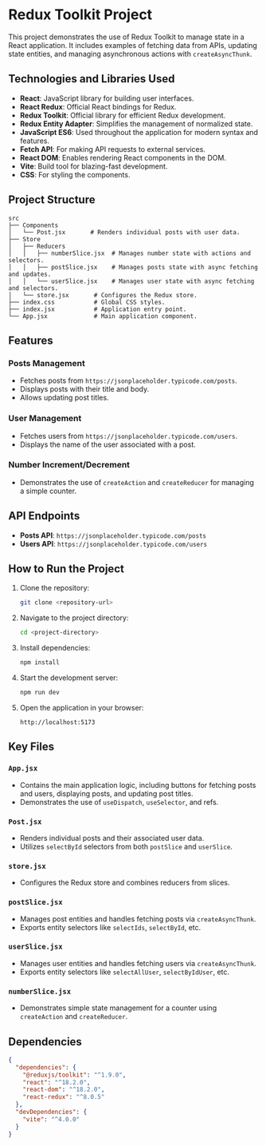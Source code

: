 # Redux Toolkit Project

This project demonstrates the use of Redux Toolkit to manage state in a React application. It includes examples of fetching data from APIs, updating state entities, and managing asynchronous actions with `createAsyncThunk`.

## Technologies and Libraries Used

- **React**: JavaScript library for building user interfaces.
- **React Redux**: Official React bindings for Redux.
- **Redux Toolkit**: Official library for efficient Redux development.
- **Redux Entity Adapter**: Simplifies the management of normalized state.
- **JavaScript ES6**: Used throughout the application for modern syntax and features.
- **Fetch API**: For making API requests to external services.
- **React DOM**: Enables rendering React components in the DOM.
- **Vite**: Build tool for blazing-fast development.
- **CSS**: For styling the components.

## Project Structure

```
src
├── Components
│   └── Post.jsx       # Renders individual posts with user data.
├── Store
│   ├── Reducers
│   │   ├── numberSlice.jsx  # Manages number state with actions and selectors.
│   │   ├── postSlice.jsx    # Manages posts state with async fetching and updates.
│   │   └── userSlice.jsx    # Manages user state with async fetching and selectors.
│   └── store.jsx       # Configures the Redux store.
├── index.css           # Global CSS styles.
├── index.jsx           # Application entry point.
└── App.jsx             # Main application component.
```

## Features

### Posts Management
- Fetches posts from `https://jsonplaceholder.typicode.com/posts`.
- Displays posts with their title and body.
- Allows updating post titles.

### User Management
- Fetches users from `https://jsonplaceholder.typicode.com/users`.
- Displays the name of the user associated with a post.

### Number Increment/Decrement
- Demonstrates the use of `createAction` and `createReducer` for managing a simple counter.

## API Endpoints
- **Posts API**: `https://jsonplaceholder.typicode.com/posts`
- **Users API**: `https://jsonplaceholder.typicode.com/users`

## How to Run the Project

1. Clone the repository:
   ```bash
   git clone <repository-url>
   ```

2. Navigate to the project directory:
   ```bash
   cd <project-directory>
   ```

3. Install dependencies:
   ```bash
   npm install
   ```

4. Start the development server:
   ```bash
   npm run dev
   ```

5. Open the application in your browser:
   ```
   http://localhost:5173
   ```

## Key Files

### `App.jsx`
- Contains the main application logic, including buttons for fetching posts and users, displaying posts, and updating post titles.
- Demonstrates the use of `useDispatch`, `useSelector`, and refs.

### `Post.jsx`
- Renders individual posts and their associated user data.
- Utilizes `selectById` selectors from both `postSlice` and `userSlice`.

### `store.jsx`
- Configures the Redux store and combines reducers from slices.

### `postSlice.jsx`
- Manages post entities and handles fetching posts via `createAsyncThunk`.
- Exports entity selectors like `selectIds`, `selectById`, etc.

### `userSlice.jsx`
- Manages user entities and handles fetching users via `createAsyncThunk`.
- Exports entity selectors like `selectAllUser`, `selectByIdUser`, etc.

### `numberSlice.jsx`
- Demonstrates simple state management for a counter using `createAction` and `createReducer`.

## Dependencies

```json
{
  "dependencies": {
    "@reduxjs/toolkit": "^1.9.0",
    "react": "^18.2.0",
    "react-dom": "^18.2.0",
    "react-redux": "^8.0.5"
  },
  "devDependencies": {
    "vite": "^4.0.0"
  }
}
```
